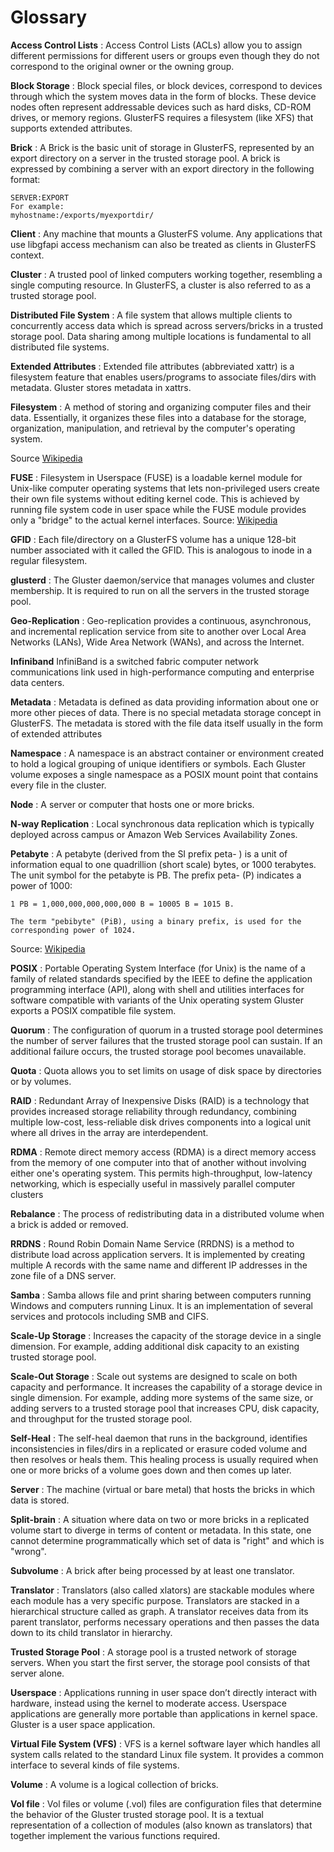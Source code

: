 # Glossary

**Access Control Lists** : Access Control Lists (ACLs) allow you to assign different permissions for different users or groups even though they do not correspond to the original owner or the owning group.

**Block Storage** : Block special files, or block devices, correspond to devices through which the system moves data in the form of blocks. These device nodes often represent addressable devices such as hard disks, CD-ROM drives, or memory regions. GlusterFS requires a filesystem (like XFS) that supports extended attributes.

**Brick** : A Brick is the basic unit of storage in GlusterFS, represented by an export directory on a server in the trusted storage pool. A brick is expressed by combining a server with an export directory in the following format:

```text
SERVER:EXPORT
For example:
myhostname:/exports/myexportdir/
```

**Client** : Any machine that mounts a GlusterFS volume. Any applications that use libgfapi access mechanism can also be treated as clients in GlusterFS context.

**Cluster** : A trusted pool of linked computers working together, resembling a single computing resource. In GlusterFS, a cluster is also referred to as a trusted storage pool.

**Distributed File System** : A file system that allows multiple clients to concurrently access data which is spread across servers/bricks in a trusted storage pool. Data sharing among multiple locations is fundamental to all distributed file systems.

**Extended Attributes** : Extended file attributes (abbreviated xattr) is a filesystem feature that enables users/programs to associate files/dirs with metadata. Gluster stores metadata in xattrs.

**Filesystem** : A method of storing and organizing computer files and their data. Essentially, it organizes these files into a database for the storage, organization, manipulation, and retrieval by the computer's operating system.

Source [Wikipedia](http://en.wikipedia.org/wiki/Filesystem)

**FUSE** : Filesystem in Userspace (FUSE) is a loadable kernel module for Unix-like computer operating systems that lets non-privileged users create their own file systems without editing kernel code. This is achieved by running file system code in user space while the FUSE module provides only a "bridge" to the actual kernel interfaces. Source: [Wikipedia](http://en.wikipedia.org/wiki/Filesystem_in_Userspace)

**GFID** : Each file/directory on a GlusterFS volume has a unique 128-bit number associated with it called the GFID. This is analogous to inode in a regular filesystem.

**glusterd** : The Gluster daemon/service that manages volumes and cluster membership. It is required to run on all the servers in the trusted storage pool.

**Geo-Replication** : Geo-replication provides a continuous, asynchronous, and incremental replication service from site to another over Local Area Networks (LANs), Wide Area Network (WANs), and across the Internet.

**Infiniband** InfiniBand is a switched fabric computer network communications link used in high-performance computing and enterprise data centers.

**Metadata** : Metadata is defined as data providing information about one or more other pieces of data. There is no special metadata storage concept in GlusterFS. The metadata is stored with the file data itself usually in the form of extended attributes

**Namespace** : A namespace is an abstract container or environment created to hold a logical grouping of unique identifiers or symbols. Each Gluster volume exposes a single namespace as a POSIX mount point that contains every file in the cluster.

**Node** : A server or computer that hosts one or more bricks.

**N-way Replication** : Local synchronous data replication which is typically deployed across campus or Amazon Web Services Availability Zones.

**Petabyte** : A petabyte (derived from the SI prefix peta- ) is a unit of information equal to one quadrillion (short scale) bytes, or 1000 terabytes. The unit symbol for the petabyte is PB. The prefix peta- (P) indicates a power of 1000:

```text
1 PB = 1,000,000,000,000,000 B = 10005 B = 1015 B.

The term "pebibyte" (PiB), using a binary prefix, is used for the
corresponding power of 1024.
```

Source: [Wikipedia](http://en.wikipedia.org/wiki/Petabyte)

**POSIX** : Portable Operating System Interface (for Unix) is the name of a family of related standards specified by the IEEE to define the application programming interface (API), along with shell and utilities interfaces for software compatible with variants of the Unix operating system Gluster exports a POSIX compatible file system.

**Quorum** : The configuration of quorum in a trusted storage pool determines the number of server failures that the trusted storage pool can sustain. If an additional failure occurs, the trusted storage pool becomes unavailable.

**Quota** : Quota allows you to set limits on usage of disk space by directories or by volumes.

**RAID** : Redundant Array of Inexpensive Disks (RAID) is a technology that provides increased storage reliability through redundancy, combining multiple low-cost, less-reliable disk drives components into a logical unit where all drives in the array are interdependent.

**RDMA** : Remote direct memory access (RDMA) is a direct memory access from the memory of one computer into that of another without involving either one's operating system. This permits high-throughput, low-latency networking, which is especially useful in massively parallel computer clusters

**Rebalance** : The process of redistributing data in a distributed volume when a brick is added or removed.

**RRDNS** : Round Robin Domain Name Service (RRDNS) is a method to distribute load across application servers. It is implemented by creating multiple A records with the same name and different IP addresses in the zone file of a DNS server.

**Samba** : Samba allows file and print sharing between computers running Windows and computers running Linux. It is an implementation of several services and protocols including SMB and CIFS.

**Scale-Up Storage** : Increases the capacity of the storage device in a single dimension. For example, adding additional disk capacity to an existing trusted storage pool.

**Scale-Out Storage** : Scale out systems are designed to scale on both capacity and performance. It increases the capability of a storage device in single dimension. For example, adding more systems of the same size, or adding servers to a trusted storage pool that increases CPU, disk capacity, and throughput for the trusted storage pool.

**Self-Heal** : The self-heal daemon that runs in the background, identifies inconsistencies in files/dirs in a replicated or erasure coded volume and then resolves or heals them. This healing process is usually required when one or more bricks of a volume goes down and then comes up later.

**Server** : The machine (virtual or bare metal) that hosts the bricks in which data is stored.

**Split-brain** : A situation where data on two or more bricks in a replicated volume start to diverge in terms of content or metadata. In this state, one cannot determine programmatically which set of data is "right" and which is "wrong".

**Subvolume** : A brick after being processed by at least one translator.

**Translator** : Translators (also called xlators) are stackable modules where each module has a very specific purpose. Translators are stacked in a hierarchical structure called as graph. A translator receives data from its parent translator, performs necessary operations and then passes the data down to its child translator in hierarchy.

**Trusted Storage Pool** : A storage pool is a trusted network of storage servers. When you start the first server, the storage pool consists of that server alone.

**Userspace** : Applications running in user space don’t directly interact with hardware, instead using the kernel to moderate access. Userspace applications are generally more portable than applications in kernel space. Gluster is a user space application.

**Virtual File System (VFS)** : VFS is a kernel software layer which handles all system calls related to the standard Linux file system. It provides a common interface to several kinds of file systems.

**Volume** : A volume is a logical collection of bricks.

**Vol file** : Vol files or volume (.vol) files are configuration files that determine the behavior of the Gluster trusted storage pool. It is a textual representation of a collection of modules (also known as translators) that together implement the various functions required.